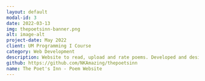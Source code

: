 ```yaml
---
layout: default
modal-id: 3
date: 2022-03-13
img: thepoetsinn-banner.png
alt: image-alt
project-date: May 2022
client: UM Programming I Course
category: Web Development
description: Website to read, upload and rate poems. Developed and designed with Python Flask and Bootstrap.
github: https://github.com/NKAmazing/thepoetsinn
name: The Poet's Inn - Poem Website
---
```

